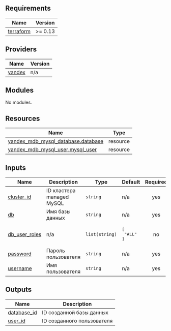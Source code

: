 ## Requirements

| Name | Version |
|------|---------|
| <a name="requirement_terraform"></a> [terraform](#requirement\_terraform) | >= 0.13 |

## Providers

| Name | Version |
|------|---------|
| <a name="provider_yandex"></a> [yandex](#provider\_yandex) | n/a |

## Modules

No modules.

## Resources

| Name | Type |
|------|------|
| [yandex_mdb_mysql_database.database](https://registry.terraform.io/providers/yandex-cloud/yandex/latest/docs/resources/mdb_mysql_database) | resource |
| [yandex_mdb_mysql_user.mysql_user](https://registry.terraform.io/providers/yandex-cloud/yandex/latest/docs/resources/mdb_mysql_user) | resource |

## Inputs

| Name | Description | Type | Default | Required |
|------|-------------|------|---------|:--------:|
| <a name="input_cluster_id"></a> [cluster\_id](#input\_cluster\_id) | ID кластера managed MySQL | `string` | n/a | yes |
| <a name="input_db"></a> [db](#input\_db) | Имя базы данных | `string` | n/a | yes |
| <a name="input_db_user_roles"></a> [db\_user\_roles](#input\_db\_user\_roles) | n/a | `list(string)` | <pre>[<br>  "ALL"<br>]</pre> | no |
| <a name="input_password"></a> [password](#input\_password) | Пароль пользователя | `string` | n/a | yes |
| <a name="input_username"></a> [username](#input\_username) | Имя пользователя | `string` | n/a | yes |

## Outputs

| Name | Description |
|------|-------------|
| <a name="output_database_id"></a> [database\_id](#output\_database\_id) | ID созданной базы данных |
| <a name="output_user_id"></a> [user\_id](#output\_user\_id) | ID созданного пользователя |
